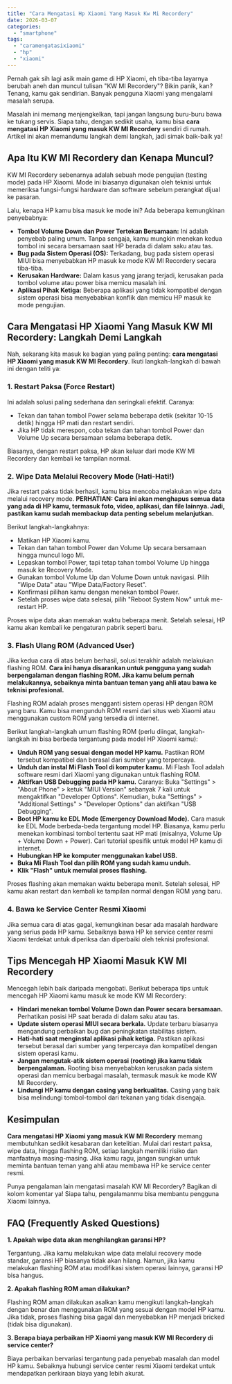 ```yaml
---
title: "Cara Mengatasi Hp Xiaomi Yang Masuk Kw Mi Recordery"
date: 2026-03-07
categories: 
  - "smartphone"
tags: 
  - "caramengatasixiaomi"
  - "hp"
  - "xiaomi"
---
```


Pernah gak sih lagi asik main game di HP Xiaomi, eh tiba-tiba layarnya berubah aneh dan muncul tulisan "KW MI Recordery"? Bikin panik, kan? Tenang, kamu gak sendirian. Banyak pengguna Xiaomi yang mengalami masalah serupa.

Masalah ini memang menjengkelkan, tapi jangan langsung buru-buru bawa ke tukang servis. Siapa tahu, dengan sedikit usaha, kamu bisa **cara mengatasi HP Xiaomi yang masuk KW MI Recordery** sendiri di rumah. Artikel ini akan memandumu langkah demi langkah, jadi simak baik-baik ya!

## Apa Itu KW MI Recordery dan Kenapa Muncul?

KW MI Recordery sebenarnya adalah sebuah mode pengujian (testing mode) pada HP Xiaomi. Mode ini biasanya digunakan oleh teknisi untuk memeriksa fungsi-fungsi hardware dan software sebelum perangkat dijual ke pasaran.

Lalu, kenapa HP kamu bisa masuk ke mode ini? Ada beberapa kemungkinan penyebabnya:

- **Tombol Volume Down dan Power Tertekan Bersamaan:** Ini adalah penyebab paling umum. Tanpa sengaja, kamu mungkin menekan kedua tombol ini secara bersamaan saat HP berada di dalam saku atau tas.
- **Bug pada Sistem Operasi (OS):** Terkadang, bug pada sistem operasi MIUI bisa menyebabkan HP masuk ke mode KW MI Recordery secara tiba-tiba.
- **Kerusakan Hardware:** Dalam kasus yang jarang terjadi, kerusakan pada tombol volume atau power bisa memicu masalah ini.
- **Aplikasi Pihak Ketiga:** Beberapa aplikasi yang tidak kompatibel dengan sistem operasi bisa menyebabkan konflik dan memicu HP masuk ke mode pengujian.

## Cara Mengatasi HP Xiaomi Yang Masuk KW MI Recordery: Langkah Demi Langkah

Nah, sekarang kita masuk ke bagian yang paling penting: **cara mengatasi HP Xiaomi yang masuk KW MI Recordery**. Ikuti langkah-langkah di bawah ini dengan teliti ya:

### 1\. Restart Paksa (Force Restart)

Ini adalah solusi paling sederhana dan seringkali efektif. Caranya:

- Tekan dan tahan tombol Power selama beberapa detik (sekitar 10-15 detik) hingga HP mati dan restart sendiri.
- Jika HP tidak merespon, coba tekan dan tahan tombol Power dan Volume Up secara bersamaan selama beberapa detik.

Biasanya, dengan restart paksa, HP akan keluar dari mode KW MI Recordery dan kembali ke tampilan normal.

### 2\. Wipe Data Melalui Recovery Mode (Hati-Hati!)

Jika restart paksa tidak berhasil, kamu bisa mencoba melakukan wipe data melalui recovery mode. **PERHATIAN: Cara ini akan menghapus semua data yang ada di HP kamu, termasuk foto, video, aplikasi, dan file lainnya. Jadi, pastikan kamu sudah membackup data penting sebelum melanjutkan.**

Berikut langkah-langkahnya:

- Matikan HP Xiaomi kamu.
- Tekan dan tahan tombol Power dan Volume Up secara bersamaan hingga muncul logo MI.
- Lepaskan tombol Power, tapi tetap tahan tombol Volume Up hingga masuk ke Recovery Mode.
- Gunakan tombol Volume Up dan Volume Down untuk navigasi. Pilih "Wipe Data" atau "Wipe Data/Factory Reset".
- Konfirmasi pilihan kamu dengan menekan tombol Power.
- Setelah proses wipe data selesai, pilih "Reboot System Now" untuk me-restart HP.

Proses wipe data akan memakan waktu beberapa menit. Setelah selesai, HP kamu akan kembali ke pengaturan pabrik seperti baru.

### 3\. Flash Ulang ROM (Advanced User)

Jika kedua cara di atas belum berhasil, solusi terakhir adalah melakukan flashing ROM. **Cara ini hanya disarankan untuk pengguna yang sudah berpengalaman dengan flashing ROM. Jika kamu belum pernah melakukannya, sebaiknya minta bantuan teman yang ahli atau bawa ke teknisi profesional.**

Flashing ROM adalah proses mengganti sistem operasi HP dengan ROM yang baru. Kamu bisa mengunduh ROM resmi dari situs web Xiaomi atau menggunakan custom ROM yang tersedia di internet.

Berikut langkah-langkah umum flashing ROM (perlu diingat, langkah-langkah ini bisa berbeda tergantung pada model HP Xiaomi kamu):

- **Unduh ROM yang sesuai dengan model HP kamu.** Pastikan ROM tersebut kompatibel dan berasal dari sumber yang terpercaya.
- **Unduh dan instal Mi Flash Tool di komputer kamu.** Mi Flash Tool adalah software resmi dari Xiaomi yang digunakan untuk flashing ROM.
- **Aktifkan USB Debugging pada HP kamu.** Caranya: Buka "Settings" > "About Phone" > ketuk "MIUI Version" sebanyak 7 kali untuk mengaktifkan "Developer Options". Kemudian, buka "Settings" > "Additional Settings" > "Developer Options" dan aktifkan "USB Debugging".
- **Boot HP kamu ke EDL Mode (Emergency Download Mode).** Cara masuk ke EDL Mode berbeda-beda tergantung model HP. Biasanya, kamu perlu menekan kombinasi tombol tertentu saat HP mati (misalnya, Volume Up + Volume Down + Power). Cari tutorial spesifik untuk model HP kamu di internet.
- **Hubungkan HP ke komputer menggunakan kabel USB.**
- **Buka Mi Flash Tool dan pilih ROM yang sudah kamu unduh.**
- **Klik "Flash" untuk memulai proses flashing.**

Proses flashing akan memakan waktu beberapa menit. Setelah selesai, HP kamu akan restart dan kembali ke tampilan normal dengan ROM yang baru.

### 4\. Bawa ke Service Center Resmi Xiaomi

Jika semua cara di atas gagal, kemungkinan besar ada masalah hardware yang serius pada HP kamu. Sebaiknya bawa HP ke service center resmi Xiaomi terdekat untuk diperiksa dan diperbaiki oleh teknisi profesional.

## Tips Mencegah HP Xiaomi Masuk KW MI Recordery

Mencegah lebih baik daripada mengobati. Berikut beberapa tips untuk mencegah HP Xiaomi kamu masuk ke mode KW MI Recordery:

- **Hindari menekan tombol Volume Down dan Power secara bersamaan.** Perhatikan posisi HP saat berada di dalam saku atau tas.
- **Update sistem operasi MIUI secara berkala.** Update terbaru biasanya mengandung perbaikan bug dan peningkatan stabilitas sistem.
- **Hati-hati saat menginstal aplikasi pihak ketiga.** Pastikan aplikasi tersebut berasal dari sumber yang terpercaya dan kompatibel dengan sistem operasi kamu.
- **Jangan mengutak-atik sistem operasi (rooting) jika kamu tidak berpengalaman.** Rooting bisa menyebabkan kerusakan pada sistem operasi dan memicu berbagai masalah, termasuk masuk ke mode KW MI Recordery.
- **Lindungi HP kamu dengan casing yang berkualitas.** Casing yang baik bisa melindungi tombol-tombol dari tekanan yang tidak disengaja.

## Kesimpulan

**Cara mengatasi HP Xiaomi yang masuk KW MI Recordery** memang membutuhkan sedikit kesabaran dan ketelitian. Mulai dari restart paksa, wipe data, hingga flashing ROM, setiap langkah memiliki risiko dan manfaatnya masing-masing. Jika kamu ragu, jangan sungkan untuk meminta bantuan teman yang ahli atau membawa HP ke service center resmi.

Punya pengalaman lain mengatasi masalah KW MI Recordery? Bagikan di kolom komentar ya! Siapa tahu, pengalamanmu bisa membantu pengguna Xiaomi lainnya.

## FAQ (Frequently Asked Questions)

**1\. Apakah wipe data akan menghilangkan garansi HP?**

Tergantung. Jika kamu melakukan wipe data melalui recovery mode standar, garansi HP biasanya tidak akan hilang. Namun, jika kamu melakukan flashing ROM atau modifikasi sistem operasi lainnya, garansi HP bisa hangus.

**2\. Apakah flashing ROM aman dilakukan?**

Flashing ROM aman dilakukan asalkan kamu mengikuti langkah-langkah dengan benar dan menggunakan ROM yang sesuai dengan model HP kamu. Jika tidak, proses flashing bisa gagal dan menyebabkan HP menjadi bricked (tidak bisa digunakan).

**3\. Berapa biaya perbaikan HP Xiaomi yang masuk KW MI Recordery di service center?**

Biaya perbaikan bervariasi tergantung pada penyebab masalah dan model HP kamu. Sebaiknya hubungi service center resmi Xiaomi terdekat untuk mendapatkan perkiraan biaya yang lebih akurat.
